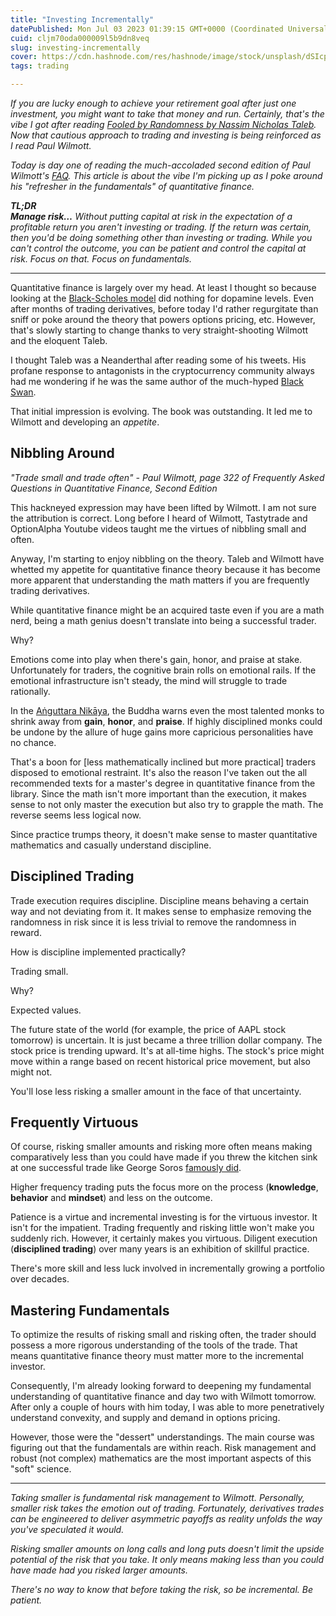 ```yaml
---
title: "Investing Incrementally"
datePublished: Mon Jul 03 2023 01:39:15 GMT+0000 (Coordinated Universal Time)
cuid: cljm70oda000009l5b9dn8veq
slug: investing-incrementally
cover: https://cdn.hashnode.com/res/hashnode/image/stock/unsplash/dSIcpkddKrM/upload/3be42a5316d2b5f097ff0c4bdb54de7a.jpeg
tags: trading

---
```


*If you are lucky enough to achieve your retirement goal after just one investment, you might want to take that money and run. Certainly, that's the vibe I got after reading* [*Fooled by Randomness by Nassim Nicholas Taleb*](https://www.amazon.com/Fooled-Randomness-Hidden-Markets-Incerto/dp/0812975219)*. Now that cautious approach to trading and investing is being reinforced as I read Paul Wilmott.*

*Today is day one of reading the much-accoladed second edition of Paul Wilmott's* [*FAQ*](https://www.amazon.com/Frequently-Asked-Questions-Quantitative-Finance/dp/0470748753/ref=pd_vtp_h_pd_vtp_h_sccl_3/132-0833811-6868921?pd_rd_w=BSx22&content-id=amzn1.sym.e16c7d1a-0497-4008-b7be-636e59b1dfaf&pf_rd_p=e16c7d1a-0497-4008-b7be-636e59b1dfaf&pf_rd_r=WQC7CF6Q4374WAHAK86R&pd_rd_wg=JG4oK&pd_rd_r=8549d2bb-f449-405c-8574-60637688a0bd&pd_rd_i=0470748753&psc=1)*. This article is about the vibe I'm picking up as I poke around his "refresher in the fundamentals" of quantitative finance.*

***TL;DR  
Manage risk…*** *Without putting capital at risk in the expectation of a profitable return you aren't investing or trading. If the return was certain, then you'd be doing something other than investing or trading. While you can't control the outcome, you can be patient and control the capital at risk. Focus on that. Focus on fundamentals.*

---

Quantitative finance is largely over my head. At least I thought so because looking at the [Black-Scholes model](https://www.investopedia.com/terms/b/blackscholes.asp) did nothing for dopamine levels. Even after months of trading derivatives, before today I'd rather regurgitate than sniff or poke around the theory that powers options pricing, etc. However, that's slowly starting to change thanks to very straight-shooting Wilmott and the eloquent Taleb.

I thought Taleb was a Neanderthal after reading some of his tweets. His profane response to antagonists in the cryptocurrency community always had me wondering if he was the same author of the much-hyped [Black Swan](https://www.amazon.com/Black-Swan-Improbable-Robustness-Fragility/dp/081297381X).

That initial impression is evolving. The book was outstanding. It led me to Wilmott and developing an *appetite*.

## Nibbling Around

*"Trade small and trade often" -* *Paul Wilmott, page 322 of Frequently Asked Questions in Quantitative Finance, Second Edition*

This hackneyed expression may have been lifted by Wilmott. I am not sure the attribution is correct. Long before I heard of Wilmott, Tastytrade and OptionAlpha Youtube videos taught me the virtues of nibbling small and often.

Anyway, I'm starting to enjoy nibbling on the theory. Taleb and Wilmott have whetted my appetite for quantitative finance theory because it has become more apparent that understanding the math matters if you are frequently trading derivatives.

While quantitative finance might be an acquired taste even if you are a math nerd, being a math genius doesn't translate into being a successful trader.

Why?

Emotions come into play when there's gain, honor, and praise at stake. Unfortunately for traders, the cognitive brain rolls on emotional rails. If the emotional infrastructure isn't steady, the mind will struggle to trade rationally.

In the [Aṅguttara Nikāya](https://suttacentral.net/an5.30/en/bodhi?reference=none&highlight=false), the Buddha warns even the most talented monks to shrink away from **gain**, **honor**, and **praise**. If highly disciplined monks could be undone by the allure of huge gains more capricious personalities have no chance.

That's a boon for \[less mathematically inclined but more practical\] traders disposed to emotional restraint. It's also the reason I've taken out the all recommended texts for a master's degree in quantitative finance from the library. Since the math isn't more important than the execution, it makes sense to not only master the execution but also try to grapple the math. The reverse seems less logical now.

Since practice trumps theory, it doesn't make sense to master quantitative mathematics and casually understand discipline.

## Disciplined Trading

Trade execution requires discipline. Discipline means behaving a certain way and not deviating from it. It makes sense to emphasize removing the randomness in risk since it is less trivial to remove the randomness in reward.

How is discipline implemented practically?

Trading small.

Why?

Expected values.

The future state of the world (for example, the price of AAPL stock tomorrow) is uncertain. It is just became a three trillion dollar company. The stock price is trending upward. It's at all-time highs. The stock's price might move within a range based on recent historical price movement, but also might not.

You'll lose less risking a smaller amount in the face of that uncertainty.

## Frequently Virtuous

Of course, risking smaller amounts and risking more often means making comparatively less than you could have made if you threw the kitchen sink at one successful trade like George Soros [famously did](https://www.investopedia.com/ask/answers/08/george-soros-bank-of-england.asp).

Higher frequency trading puts the focus more on the process (**knowledge**, **behavior** and **mindset**) and less on the outcome.

Patience is a virtue and incremental investing is for the virtuous investor. It isn't for the impatient. Trading frequently and risking little won't make you suddenly rich. However, it certainly makes you virtuous. Diligent execution (**disciplined trading**) over many years is an exhibition of skillful practice.

There's more skill and less luck involved in incrementally growing a portfolio over decades.

## Mastering Fundamentals

To optimize the results of risking small and risking often, the trader should possess a more rigorous understanding of the tools of the trade. That means quantitative finance theory must matter more to the incremental investor.

Consequently, I'm already looking forward to deepening my fundamental understanding of quantitative finance and day two with Wilmott tomorrow. After only a couple of hours with him today, I was able to more penetratively understand convexity, and supply and demand in options pricing.

However, those were the "dessert" understandings. The main course was figuring out that the fundamentals are within reach. Risk management and robust (not complex) mathematics are the most important aspects of this "soft" science.

---

*Taking smaller is fundamental risk management to Wilmott. Personally, smaller risk takes the emotion out of trading. Fortunately, derivatives trades can be engineered to deliver asymmetric payoffs as reality unfolds the way you've speculated it would.*

*Risking smaller amounts on long calls and long puts doesn't limit the upside potential of the risk that you take. It only means making less than you could have made had you risked larger amounts.*

*There's no way to know that before taking the risk, so be incremental. Be patient.*